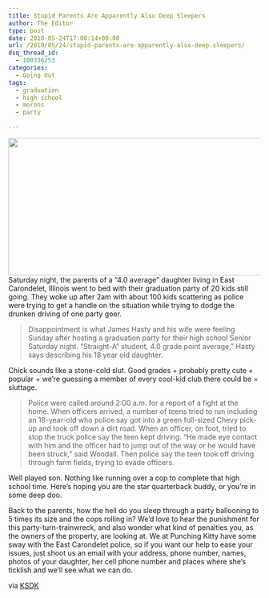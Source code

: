 ```yaml
---
title: Stupid Parents Are Apparently Also Deep Sleepers
author: The Editor
type: post
date: 2010-05-24T17:00:14+00:00
url: /2010/05/24/stupid-parents-are-apparently-also-deep-sleepers/
dsq_thread_id:
  - 100336253
categories:
  - Going Out
tags:
  - graduation
  - high school
  - morons
  - party

---
```

<a rel="attachment wp-att-4670" href="http://punchingkitty.com/2010/05/24/stupid-parents-are-apparently-also-deep-sleepers/dazed-and-confused/"><img class="aligncenter size-full wp-image-4670" title="dazed-and-confused" src="http://media.punchingkitty.com/wordpress/2010/05/dazed-and-confused.jpg?filter=full" alt="" width="600" height="275" /></a>Saturday night, the parents of a &#8220;4.0 average&#8221; daughter living in East Carondelet, Illinois went to bed with their graduation party of 20 kids still going. They woke up after 2am with about 100 kids scattering as police were trying to get a handle on the situation while trying to dodge the drunken driving of one party goer.

> Disappointment is what James Hasty and his wife were feeling Sunday after hosting a graduation party for their high school Senior Saturday night. &#8220;Straight-A&#8221; student, 4.0 grade point average,&#8221; Hasty says describing his 18 year old daughter.

Chick sounds like a stone-cold slut. Good grades + probably pretty cute + popular + we&#8217;re guessing a member of every cool-kid club there could be = sluttage.

> Police were called around 2:00 a.m. for a report of a fight at the home. When officers arrived, a number of teens tried to run including an 18-year-old who police say got into a green full-sized Chevy pick-up and took off down a dirt road. When an officer, on foot, tried to stop the truck police say the teen kept driving. &#8220;He made eye contact with him and the officer had to jump out of the way or he would have been struck,&#8221; said Woodall. Then police say the teen took off driving through farm fields, trying to evade officers.

Well played son. Nothing like running over a cop to complete that high school time. Here&#8217;s hoping you are the star quarterback buddy, or you&#8217;re in some deep doo.

Back to the parents, how the hell do you sleep through a party ballooning to 5 times its size and the cops rolling in? We&#8217;d love to hear the punishment for this party-turn-trainwreck, and also wonder what kind of penalties you, as the owners of the property, are looking at. We at Punching Kitty have some sway with the East Carondelet police, so if you want our help to ease your issues, just shoot us an email with your address, phone number, names, photos of your daughter, her cell phone number and places where she&#8217;s ticklish and we&#8217;ll see what we can do.

via <a href="http://www.ksdk.com/news/local/story.aspx?storyid=202713&catid=3" target="_blank">KSDK</a>